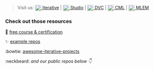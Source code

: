 > Visit us: [<img width="20px" style="vertical-align: text-top;" src="https://static.iterative.ai/logo/enterprise.svg"/> Iterative](https://iterative.ai) | [<img width="20px" style="vertical-align: text-top;" src="https://static.iterative.ai/logo/studio.svg"/> Studio](https://studio.iterative.ai) | [<img width="20px" style="vertical-align: text-top;" src="https://static.iterative.ai/logo/dvc.svg"/> DVC](https://dvc.org) | [<img width="20px" style="vertical-align: text-top;" src="https://static.iterative.ai/logo/cml.svg"/> CML](https://cml.dev) | [<img width="20px" style="vertical-align: text-top;" src="https://static.iterative.ai/logo/mlem.svg"/> MLEM](https://mlem.ai)

### Check out those resources
:raising_hand: [free course & certification](https://learn.iterative.ai)

✨ [example repos](https://github.com/search?q=org%3Aiterative+type%3Arepository++is%3Apublic+topic%3Aexample+archived%3Afalse&type=repositories)

:bowtie: [awesome-iterative-projects](https://github.com/iterative/awesome-iterative-projects)

:neckbeard: _and our public repos below :point_down:_
